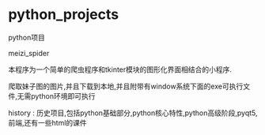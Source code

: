 # python_projects
python项目

meizi_spider

本程序为一个简单的爬虫程序和tkinter模块的图形化界面相结合的小程序.

爬取妹子图的图片,并且下载到本地,并且附带有window系统下面的exe可执行文件,无需python环境即可执行

history : 历史项目,包括python基础部分,python核心特性,python高级阶段,pyqt5,前端,还有一些html的课件
